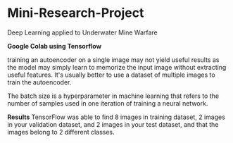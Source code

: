 # Mini-Research-Project
Deep Learning applied to Underwater Mine Warfare


**Google Colab using Tensorflow**

training an autoencoder on a single image may not yield useful results as the model may simply learn to memorize the input image without extracting useful features. It's usually better to use a dataset of multiple images to train the autoencoder.

The batch size is a hyperparameter in machine learning that refers to the number of samples used in one iteration of training a neural network. 

**Results**
TensorFlow was able to find 8 images in training dataset, 2 images in your validation dataset, and 2 images in your test dataset, and that the images belong to 2 different classes.
